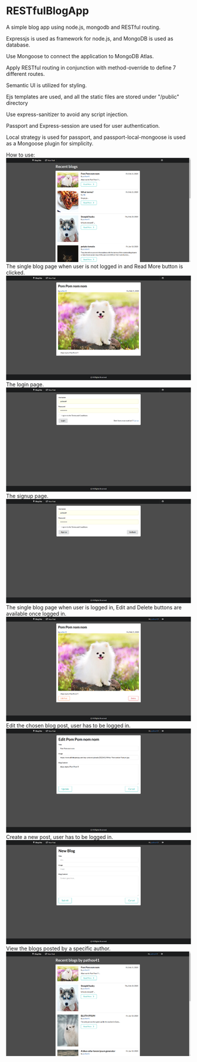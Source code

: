 # RESTfulBlogApp
A simple blog app using node.js, mongodb and RESTful routing.

Expressjs is used as framework for node.js, and MongoDB is used as database.

Use Mongoose to connect the application to MongoDB Atlas.

Apply RESTful routing in conjunction with method-override to define 7 different routes.

Semantic UI is utilized for styling.

Ejs templates are used, and all the static files are stored under "/public" directory

Use express-sanitizer to avoid any script injection.

Passport and Express-session are used for user authentication.

Local strategy is used for passport, and passport-local-mongoose is used as a Mongoose plugin for simplicity.

How to use:
<img src="img/home_page.png">
The single blog page when user is not logged in and Read More button is clicked.
<img src="img/single_page_not_logged_in.png">
The login page.
<img src="img/login_page.png">
The signup page.
<img src="img/signup_page.png">
The single blog page when user is logged in, Edit and Delete buttons are available once logged in.
<img src="img/single_page_logged_in.png">
Edit the chosen blog post, user has to be logged in.
<img src="img/edit_page.png">
Create a new post, user has to be logged in.
<img src="img/new_post.png">
View the blogs posted by a specific author.
<img src="img/blogs_by_author.png">
  

